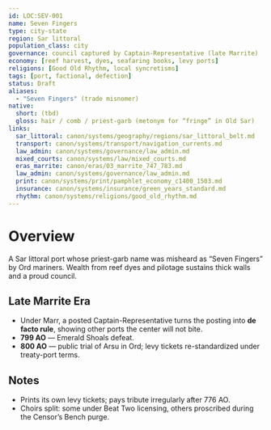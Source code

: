 ```yaml
---
id: LOC:SEV-001
name: Seven Fingers
type: city-state
region: Sar littoral
population_class: city
governance: council captured by Captain-Representative (late Marrite)
economy: [reef harvest, dyes, seafaring books, levy ports]
religions: [Good Old Rhythm, local syncretisms]
tags: [port, factional, defection]
status: Draft
aliases:
  - "Seven Fingers" (trade misnomer)
native:
  short: (tbd)
  gloss: hair / comb / priest-garb (metonym for “fringe” in Old Sar)
links:
  sar_littoral: canon/systems/geography/regions/sar_littoral_belt.md
  transport: canon/systems/transport/navigation_currents.md
  law_admin: canon/systems/governance/law_admin.md
  mixed_courts: canon/systems/law/mixed_courts.md
  eras_marrite: canon/eras/03_marrite_747_783.md
  law_admin: canon/systems/governance/law_admin.md
  print: canon/systems/print/pamphlet_economy_c1400_1503.md
  insurance: canon/systems/insurance/green_years_standard.md
  rhythm: canon/systems/religions/good_old_rhythm.md
---
```


# Overview
A Sar littoral port whose priest-garb name was misheard as “Seven Fingers” by Ord mariners. Wealth from reef dyes and pilotage sustains thick walls and a proud council.

## Late Marrite Era
- Under Marr, a posted Captain-Representative turns the posting into **de facto rule**, showing other ports the center will not bite.
- **799 AO** — Emerald Shoals defeat.  
- **800 AO** — public trial of Arsu in Ord; levy tickets re-standardized under treaty-port terms.

## Notes
- Prints its own levy tickets; pays tribute irregularly after 776 AO.
- Choirs split: some under Beat Two licensing, others proscribed during the Censor’s Bench purge.
